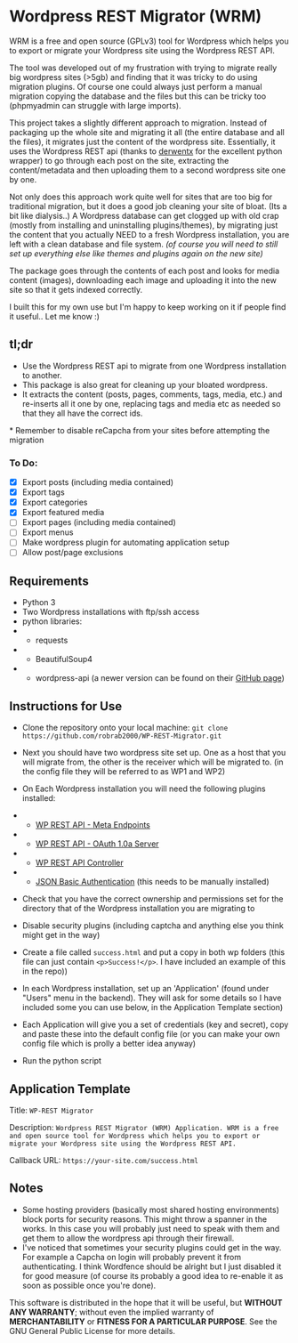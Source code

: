# Wordpress REST Migrator (WRM)

WRM is a free and open source (GPLv3) tool for Wordpress which helps you to export
or migrate your Wordpress site using the Wordpress REST API.

The tool was developed out of my frustration with trying to migrate really big wordpress sites (>5gb) and finding that it was tricky to do using migration plugins. Of course one could always just perform a manual migration copying the database and the files but this can be tricky too (phpmyadmin can struggle with large imports).

This project takes a slightly different approach to migration. Instead of packaging up the whole site and migrating it all (the entire database and all the files), it migrates just the content of the wordpress site. Essentially, it uses the Wordpress REST api (thanks to [derwentx](https://github.com/derwentx/wp-api-python) for the excellent python wrapper) to go through each post on the site, extracting the content/metadata and then uploading them to a second wordpress site one by one. 

Not only does this approach work quite well for sites that are too big for traditional migration, but it does a good job cleaning your site of bloat. (Its a bit like dialysis..) A Wordpress database can get clogged up with old crap (mostly from installing and uninstalling plugins/themes), by migrating just the content that you actually NEED to a fresh Wordpress installation, you are left with a clean database and file system. 
*(of course you will need to still set up everything else like themes and plugins again on the new site)*

The package goes through the contents of each post and looks for media content (images), downloading each image and uploading it into the new site so that it gets indexed correctly. 

I built this for my own use but I'm happy to keep working on it if people find it useful.. Let me know :)

## tl;dr
- Use the Wordpress REST api to migrate from one Wordpress installation to another.
- This package is also great for cleaning up your bloated wordpress.
- It extracts the content (posts, pages, comments, tags, media, etc.) and re-inserts all it one by one, replacing tags and media etc as needed so that they all have the correct ids.

<no-wiki> * </no-wiki>Remember to disable reCapcha from your sites before attempting the migration

### To Do:
- [x] Export posts (including media contained)
- [x] Export tags
- [x] Export categories
- [x] Export featured media
- [ ] Export pages (including media contained)
- [ ] Export menus
- [ ] Make wordpress plugin for automating application setup
- [ ] Allow post/page exclusions

## Requirements
- Python 3
- Two Wordpress installations with ftp/ssh access
- python libraries:
- * requests
- * BeautifulSoup4 
- * wordpress-api (a newer version can be found on their [GitHub page](https://github.com/derwentx/wp-api-python))

## Instructions for Use
- Clone the repository onto your local machine: `git clone https://github.com/robrab2000/WP-REST-Migrator.git`

- Next you should have two wordpress site set up. One as a host that you will migrate from, the other is the receiver which will be migrated to. (in the config file they will be referred to as WP1 and WP2)

- On Each Wordpress installation you will need the following plugins installed:
- - [WP REST API - Meta Endpoints](https://en-gb.wordpress.org/plugins/rest-api-meta-endpoints/)
- - [WP REST API - OAuth 1.0a Server](https://en-gb.wordpress.org/plugins/rest-api-oauth1/)
- - [WP REST API Controller](https://en-gb.wordpress.org/plugins/wp-rest-api-controller/)
- - [JSON Basic Authentication](https://github.com/WP-API/Basic-Auth) (this needs to be manually installed)

- Check that you have the correct ownership and permissions set for the directory that of the Wordpress installation you are migrating to
- Disable security plugins (including captcha and anything else you think might get in the way)
- Create a file called `success.html` and put a copy in both wp folders (this file can just contain `<p>Success!</p>`. I have included an example of this in the repo))
- In each Wordpress installation, set up an 'Application' (found under "Users" menu in the backend). They will ask for some details so I have included some you can use below, in the Application Template section)
- Each Application will give you a set of credentials (key and secret), copy and paste these into the default config file (or you can make your own config file which is prolly a better idea anyway)

- Run the python script

## Application Template
Title: `WP-REST Migrator`

Description: `Wordpress REST Migrator (WRM) Application.
WRM is a free and open source tool for Wordpress which helps you to export
or migrate your Wordpress site using the Wordpress REST API.`

Callback URL: `https://your-site.com/success.html`

## Notes
- Some hosting providers (basically most shared hosting environments) block ports for security reasons. This might throw a spanner in the works. In this case you will probably just need to speak with them and get them to allow the wordpress api through their firewall.
- I've noticed that sometimes your security plugins could get in the way. For example a Capcha on login will probably prevent it from authenticating. I think Wordfence should be alright but I just disabled it for good measure (of course its probably a good idea to re-enable it as soon as possible once you're done).


This software is distributed in the hope that it will be useful, but **WITHOUT ANY WARRANTY**; without even the implied warranty of **MERCHANTABILITY** or **FITNESS FOR A PARTICULAR PURPOSE**.  See the GNU General Public License for more details.


